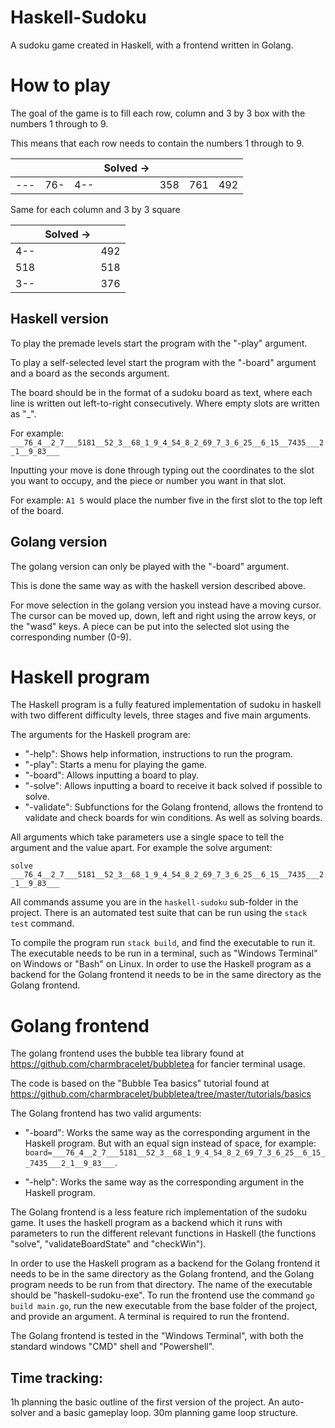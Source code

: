# Haskell-Sudoku

A sudoku game created in Haskell, with a frontend written in Golang.

# How to play

The goal of the game is to fill each row, column and 3 by 3 box with the numbers 1 through to 9.

This means that each row needs to contain the numbers 1 through to 9.

||||  Solved ->  ||||
| - | - | - | - | - | - | - |
|---|76-|4--||358|761|492|

Same for each column and 3 by 3 square

||  Solved ->  ||
| - | - | - |
|4--||492|
|518||518|
|3--||376|

## Haskell version
To play the premade levels start the program with the "-play" argument.

To play a self-selected level start the program with the "-board" argument and a board as the seconds argument.

The board should be in the format of a sudoku board as text, where each line is written out left-to-right consecutively. Where empty slots are written as "_".

For example: `___76_4__2_7___5181__52_3__68_1_9_4_54_8_2_69_7_3_6_25__6_15__7435___2_1__9_83___`

Inputting your move is done through typing out the coordinates to the slot you want to occupy,
and the piece or number you want in that slot.

For example: `A1 5` would place the number five in the first slot to the top left of the board.

## Golang version
The golang version can only be played with the "-board" argument. 

This is done the same way as with the haskell version described above.

For move selection in the golang version you instead have a moving cursor.
The cursor can be moved up, down, left and right using the arrow keys, or the "wasd" keys.
A piece can be put into the selected slot using the corresponding number (0-9).

# Haskell program
The Haskell program is a fully featured implementation of sudoku in haskell with two different difficulty levels, three stages and five main arguments.

The arguments for the Haskell program are:

- "-help": Shows help information, instructions to run the program.
- "-play": Starts a menu for playing the game.
- "-board": Allows inputting a board to play.
- "-solve": Allows inputting a board to receive it back solved if possible to solve.
- "-validate": Subfunctions for the Golang frontend, allows the frontend to validate and check boards for win conditions. As well as solving boards.

All arguments which take parameters use a single space to tell the argument and the value apart. For example the solve argument:

`solve ___76_4__2_7___5181__52_3__68_1_9_4_54_8_2_69_7_3_6_25__6_15__7435___2_1__9_83___`

All commands assume you are in the `haskell-sudoku` sub-folder in the project.
There is an automated test suite that can be run using the `stack test` command.

To compile the program run `stack build`, and find the executable to run it.
The executable needs to be run in a terminal, such as "Windows Terminal" on Windows or "Bash" on Linux.
In order to use the Haskell program as a backend for the Golang frontend it needs to be in the same directory as the Golang frontend.

# Golang frontend

The golang frontend uses the bubble tea library found at https://github.com/charmbracelet/bubbletea for fancier terminal usage.

The code is based on the "Bubble Tea basics" tutorial found at https://github.com/charmbracelet/bubbletea/tree/master/tutorials/basics

The Golang frontend has two valid arguments:

- "-board": Works the same way as the corresponding argument in the Haskell program. But with an equal sign instead of space, for example: `board=___76_4__2_7___5181__52_3__68_1_9_4_54_8_2_69_7_3_6_25__6_15__7435___2_1__9_83___`.

- "-help": Works the same way as the corresponding argument in the Haskell program.

The Golang frontend is a less feature rich implementation of the sudoku game. It uses the haskell program as a backend which it runs with parameters to run the different relevant functions in Haskell (the functions "solve", "validateBoardState" and "checkWin").

In order to use the Haskell program as a backend for the Golang frontend it needs to be in the same directory as the Golang frontend, and the Golang program needs to be run from that directory. The name of the executable should be "haskell-sudoku-exe". To run the frontend use the command `go build main.go`, run the new executable from the base folder of the project, and provide an argument. A terminal is required to run the frontend.

The Golang frontend is tested in the "Windows Terminal", with both the standard windows "CMD" shell and "Powershell".

## Time tracking:
1h planning the basic outline of the first version of the project. An auto-solver and a basic gameplay loop.
30m planning game loop structure.